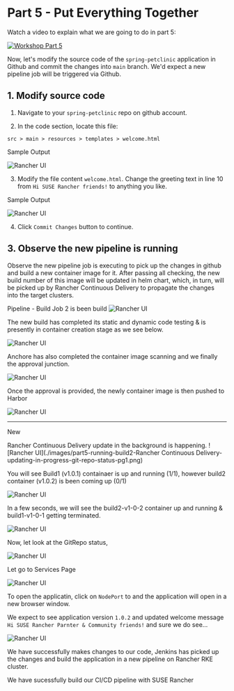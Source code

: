 # Part 5 - Put Everything Together

Watch a video to explain what we are going to do in part 5:

[![Workshop Part 5](https://img.youtube.com/vi/1vqZvtFKYbI/0.jpg)](https://www.youtube.com/watch?v=1vqZvtFKYbI)

Now, let's modify the source code of the `spring-petclinic` application in Github and commit the changes into `main` branch. We'd expect a new pipeline job will be triggered via Github. 

## 1. Modify source code

1. Navigate to your `spring-petclinic` repo on github account.

2. In the code section, locate this file:

```
src > main > resources > templates > welcome.html
```
Sample Output

![Rancher UI](./images/part5-modifying-sourcecode-original-welcome-message.png)

3. Modify the file content `welcome.html`. Change the greeting text in line 10 from `Hi SUSE Rancher friends!` to anything you like.

Sample Output 

![Rancher UI](./images/part5-modifying-sourcecode-welcome-message-modified.png)

4. Click `Commit Changes` button to continue.

## 3. Observe the new pipeline is running

Observe the new pipeline job is executing to pick up the changes in github and build a new container image for it. After passing all checking, the new build number of this image will be updated in helm chart, which, in turn, will be picked up by Rancher Continuous Delivery to propagate the changes into the target clusters.

Pipeline - Build Job 2 is been build
![Rancher UI](./images/part5-modifying-sourcecode-and-running-new-build-pg1.png)

The new build has completed its static and dynamic code testing & is presently in container creation stage as we see below. 

![Rancher UI](./images/part5-modifying-sourcecode-and-running-new-build-pg2.png)

Anchore has also completed the container image scanning and we finally the approval junction.

![Rancher UI](./images/part5-running-build2-seeking-approval.png)

Once the approval is provided, the newly container image is then pushed to Harbor

![Rancher UI](./images/part5-running-build2-container-image-v2-in-harbor.png)

------------------------------------------------------------

New 

Rancher Continuous Delivery update in the background is happening. 
![Rancher UI](./images/part5-running-build2-Rancher Continuous Delivery-updating-in-progress-git-repo-status-pg1.png)

You will see Build1 (v1.0.1) containaer is up and running (1/1), however build2 container (v1.0.2) is been coming up (0/1)

![Rancher UI](./images/part5-build2-container-coming-up-on-cluster1.png)

In a few seconds, we will see the build2-v1-0-2 container up and running & build1-v1-0-1 getting terminated. 

![Rancher UI](./images/part5-build2-v1-0-2-container-coming-up-v1-0-1-terminated-cluster1.png)

Now, let look at the GitRepo status, 

![Rancher UI](./images/part5-build2-git-repo-status-active-after-successfully-build-v1-0-2.png)

Let go to Services Page

![Rancher UI](./images/part5-build2-cluste1-services-page.png)

To open the applicatin, click on `NodePort` to and the application will open in a new browser window.

We expect to see application version `1.0.2` and updated welcome message `Hi SUSE Rancher Parnter & Community friends!` and sure we do see...

![Rancher UI](./images/part5-build2-cluster1-v1-0-2-success.png)

We have successfully makes changes to our code, Jenkins has picked up the changes and build the application in a new pipeline on Rancher RKE cluster. 

We have sucessfully build our CI/CD pipeline with SUSE Rancher





